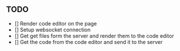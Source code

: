 ## TODO

- [] Render code editor on the page
- [] Setup websocket connection
- [] Get get files form the server and render them to the code editor
- [] Get the code from the code editor and send it to the server
